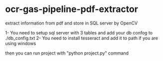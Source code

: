 # ocr-gas-pipeline-pdf-extractor
extract information from pdf and store in SQL server by OpenCV

1- You need to setup sql server with 3 tables and add your db confog to ./db_config.txt
2- You need to install tesseract and add it to path if you are using windows

then you can run project with "python project.py" command 
